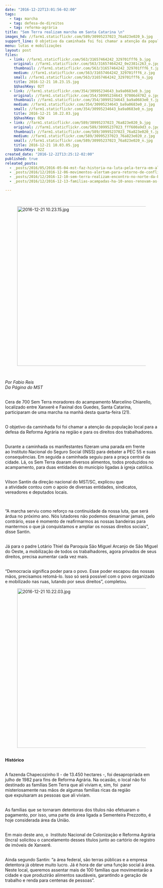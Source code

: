 ```yaml
---
date: "2016-12-22T13:01:56-02:00"
tags:
  - tag: marcha
  - tag: defesa-de-direitos
  - tag: reforma-agrária
title: "Sem Terra realizam marcha em Santa Catarina \n"
images_hd: //farm1.staticflickr.com/589/30995237023_76a823e020_b.jpg
support_line: O objetivo da caminhada foi foi chamar a atenção da população local para a defesa da Reforma Agrária na região e para os direitos dos trabalhadores
menu: lutas e mobilizações
layout: post
files:
  - link: //farm1.staticflickr.com/563/31657464242_329701fff6_b.jpg
    original: //farm1.staticflickr.com/563/31657464242_0e2381c263_o.jpg
    thumbnail: //farm1.staticflickr.com/563/31657464242_329701fff6_t.jpg
    medium: //farm1.staticflickr.com/563/31657464242_329701fff6_z.jpg
    small: //farm1.staticflickr.com/563/31657464242_329701fff6_n.jpg
    title: 2016-12-21 10.23.15.jpg
    $$hashKey: 02T
  - link: //farm1.staticflickr.com/354/30995234643_ba9a0683e0_b.jpg
    original: //farm1.staticflickr.com/354/30995234643_97006d4702_o.jpg
    thumbnail: //farm1.staticflickr.com/354/30995234643_ba9a0683e0_t.jpg
    medium: //farm1.staticflickr.com/354/30995234643_ba9a0683e0_z.jpg
    small: //farm1.staticflickr.com/354/30995234643_ba9a0683e0_n.jpg
    title: 2016-12-21 10.22.03.jpg
    $$hashKey: 02W
  - link: //farm1.staticflickr.com/589/30995237023_76a823e020_b.jpg
    original: //farm1.staticflickr.com/589/30995237023_fff600a9d3_o.jpg
    thumbnail: //farm1.staticflickr.com/589/30995237023_76a823e020_t.jpg
    medium: //farm1.staticflickr.com/589/30995237023_76a823e020_z.jpg
    small: //farm1.staticflickr.com/589/30995237023_76a823e020_n.jpg
    title: 2016-12-21 10.03.05.jpg
    $$hashKey: 02Z
created_date: "2016-12-22T13:25:12-02:00"
published: true
releated_posts:
  - _posts/2016/05/2016-05-04-mst-faz-historia-na-luta-pela-terra-em-alagoas.md
  - _posts/2016/12/2016-12-06-movimentos-alertam-para-retorno-de-conflitos-violentos-no-campo.md
  - _posts/2016/12/2016-12-10-sem-terra-realizam-encontro-no-norte-da-bahia.md
  - _posts/2016/12/2016-12-13-familias-acampadas-ha-10-anos-renovam-as-esperancas-com-legitimacao-de-area.md

---
```

<p>&nbsp;</p>

<figure class="image"><img alt="2016-12-21 10.23.15.jpg" height="525" src="//farm1.staticflickr.com/563/31657464242_329701fff6_b.jpg" width="700" />
<figcaption></figcaption>
</figure>

<p>&nbsp;</p>

<p><em>Por Fabio Reis&nbsp;<br />
Da P&aacute;gina do MST</em></p>

<p><br />
Cera de 700 Sem Terra moradores do acampamento Marcelino Chiarello, localizado entre Xanxer&ecirc;&nbsp;e Faxinal dos Guedes,&nbsp;Santa Catarina, participaram de uma marcha na manh&atilde; desta quarta-feira (21).</p>

<p><br />
O objetivo da caminhada foi foi chamar a aten&ccedil;&atilde;o da popula&ccedil;&atilde;o local para a defesa da Reforma Agr&aacute;ria na regi&atilde;o e para os direitos dos trabalhadores.</p>

<p><br />
Durante a caminhada os manifestantes fizeram uma parada em frente ao&nbsp;Instituto Nacional do Seguro Social (INSS)&nbsp;para debater a PEC 55 e suas consequ&ecirc;ncias.&nbsp;Em seguida a caminhada seguiu&nbsp;para a pra&ccedil;a central da cidade. L&aacute;, os Sem Terra doaram diversos alimentos, todos produzidos no acampamento, para duas entidades do munic&iacute;pio ligadas &agrave; igreja cat&oacute;lica.</p>

<p><br />
Vilson Santin da dire&ccedil;&atilde;o nacional do MST/SC, explicou que a&nbsp;atividade&nbsp;contou com o apoio de diversas entidades, sindicatos, vereadores e deputados locais.</p>

<p>&nbsp;</p>

<p>&ldquo;A&nbsp;marcha serviu&nbsp;como refor&ccedil;o na continuidade da nossa luta, que ser&aacute; &aacute;rdua no pr&oacute;ximo ano.&nbsp;N&oacute;s lutadores n&atilde;o podemos desanimar jamais, pelo contr&aacute;rio, esse &eacute; momento de reafirmarmos as nossas bandeiras&nbsp;para mantermos o que j&aacute; conquistamos e ampliar os&nbsp;nossas direitos sociais&rdquo;, disse&nbsp;Santin.</p>

<p><br />
J&aacute; para o padre Lot&aacute;rio Thiel da Paroquia S&atilde;o Miguel Arcanjo de S&atilde;o Miguel do Oeste, a mobiliza&ccedil;&atilde;o de todos os trabalhadores,&nbsp;agora&nbsp;privados de&nbsp;seus direitos, precisa aumentar cada vez mais.&nbsp;</p>

<p><br />
&ldquo;Democracia significa poder para o povo.&nbsp;Esse poder escapou das&nbsp;nossas m&atilde;os,&nbsp;precisamos retom&aacute;-lo. Isso s&oacute; ser&aacute; poss&iacute;vel com o povo organizado e mobilizado nas ruas, lutando por seus direitos&rdquo;, completou.</p>

<figure class="image"><img alt="2016-12-21 10.22.03.jpg" height="525" src="//farm1.staticflickr.com/354/30995234643_ba9a0683e0_b.jpg" width="700" />
<figcaption></figcaption>
</figure>

<p><br />
<strong>Hist&oacute;rico&nbsp;</strong></p>

<p><br />
A fazenda Chapecozinho II - de 13.450 hectares -, foi desapropriada em julho de 1982 para fins de Reforma Agr&aacute;ria. Na ocasi&atilde;o, o local n&atilde;o foi destinado as fam&iacute;lias Sem Terra que ali viviam e, sim, foi &nbsp;parar misteriosamente nas m&atilde;os de algumas fam&iacute;lias ricas da regi&atilde;o que&nbsp;expulsaram as pessoas que ali&nbsp;viviam.</p>

<p><br />
As fam&iacute;lias que se tornaram detentoras dos t&iacute;tulos n&atilde;o efetuaram o pagamento, por isso, uma parte da &aacute;rea ligada a Sementeira Prezzotto, &eacute; hoje considerada &aacute;rea da Uni&atilde;o.</p>

<p><br />
Em maio deste ano, o &nbsp;Instituto Nacional de Coloniza&ccedil;&atilde;o e Reforma Agr&aacute;ria (Incra) solicitou o cancelamento desses t&iacute;tulos junto ao cart&oacute;rio de registro de im&oacute;veis de Xanxer&ecirc;.</p>

<p><br />
Ainda segundo Santin: &ldquo;a &aacute;rea&nbsp;federal, s&atilde;o terras p&uacute;blicas e a empresa detentora&nbsp;j&aacute; obteve muito lucro.&nbsp;J&aacute; &eacute; hora de dar uma fun&ccedil;&atilde;o social &agrave; &aacute;rea. Neste local, queremos assentar mais de 100 fam&iacute;lias que movimentar&atilde;o a cidade e que produzir&atilde;o alimentos saud&aacute;veis, garantindo a gera&ccedil;&atilde;o de trabalho e renda para centenas de pessoas&rdquo;.</p>
